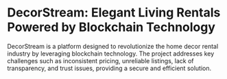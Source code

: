 # DecorStream: Elegant Living Rentals Powered by Blockchain Technology
DecorStream is a platform designed to revolutionize the home decor rental industry by leveraging blockchain technology. The project addresses key challenges such as inconsistent pricing, unreliable listings, lack of transparency, and trust issues, providing a secure and efficient solution.

